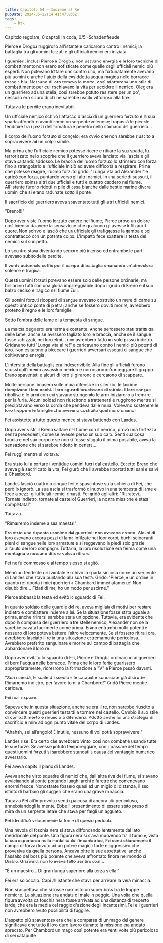 ```yaml
---
title: Capitolo 54 – Insieme al Re
pubDate: 2024-05-12T14:41:47.856Z
tags:
    - htk
---
```


Capitolo regolare,
0 capitoli in coda, 0/5
-Schadenfreude

Pierce e Drogba ruggirono all'istante e caricarono contro i nemici; la battaglia tra gli uomini forzuti e gli ufficiali nemici era iniziata.

I guerrieri, inclusi Pierce e Drogba, non usavano energia e le loro tecniche di combattimento non erano sofisticate come quelle degli ufficiali nemici più esperti. Non potevano lottare uno contro uno, ma fortunatamente avevano più uomini e anche l'aiuto della cosiddetta acqua magica nelle borracce rosse e blu. Nessuno di loro temeva la morte, così adottarono uno stile di combattimento per cui rischiavano la vita per uccidere il nemico. Oleg era un guerriero ad una stella, così sarebbe potuto resistere per un po'; nessuno era sicuro di chi ne sarebbe uscito vittorioso alla fine.

Tuttavia le perdite erano inevitabili.

Un ufficiale nemico schivò l'attacco d'ascia di un guerriero forzuto e la sua spada affondò in avanti come un serpente velenoso; trapassò le piccole fenditure tra i pezzi dell'armatura e penetrò nello stomaco del guerriero...

Il corpo dell'uomo forzuto si congelò; era ovvio che non sarebbe riuscito a sopravvivere ad un colpo simile.

Ma prima che l'ufficiale nemico potesse ridere e ritirare la sua spada, fu terrorizzato nello scoprire che il guerriero aveva lanciato via l'ascia e gli stava saltando addosso. Le braccia dell'uomo forzuto lo strinsero con forza fino a strangolarlo e l'ufficiale iniziò ad avere difficoltà a respirare. Prima che potesse reagire, l'uomo forzuto gridò: "Lunga vita ad Alexander!" e caricò con forza, puntando verso gli altri nemici.
In una serie di sussulti, il guerriero spinse altri due ufficiali e tutti e quattro caddero nel fiume. All'istante furono ridotti in pile di ossa bianche dalle bestie marine divora uomini che si erano radunate sotto il ponte.

Il sacrificio del guerriero aveva spaventato tutti gli altri ufficiali nemici.

"Breno!!!"

Dopo aver visto l'uomo forzuto cadere nel fiume, Pierce provò un dolore così intenso da avere la sensazione che qualcuno gli avesse infilzato il cuore. Non schivò e lasciò che un ufficiale gli trafiggesse la gamba e poi contrattaccò con un potente colpo. L'impatto fece sbattere la testa del nemico sul suo petto.

Lo scontro stava diventando sempre più intenso ed entrambe le parti avevano subìto delle perdite.

Il vento autunnale soffiò per il campo di battaglia emanando un'atmosfera solenne e tragica.

Questi uomini forzuti potevano essere solo delle persone ordinarie, ma brillarono tutti con una gloria impareggiabile dopo il grido di Breno e il suo balzo deciso e tragico nel fiume Zuli.

Gli uomini forzuti ricoperti di sangue avevano costruito un mure di carne su questo antico ponte di pietra; anche se fossero dovuti morire, avrebbero protetto il regno e le loro famiglie.

Sotto l'ombra delle lame e la tempesta di sangue.

La marcia degli eroi era ferma e costante. Anche se fossero stati trafitti da delle lame, anche se avessero tagliato loro le braccia, anche se il sangue fosse schizzato nei loro elmi... non avrebbero fatto un solo passo indietro. Gridavano tutti "Lunga vita al re!" e caricavano contro i nemici più potenti di loro. Non esitarono a bloccare i guerrieri avversari assetati di sangue che coltivavano energia.

L'intensità della battaglia era indescrivibile. Alla fine gli ufficiali furono scossi dall'intento assassino nemico e non osarono fronteggiare il gruppo. Erano spaventati e alcuni di loro si girarono e cercarono di scappare...

Molte persone rimasero sulle mura difensive in silenzio, le lacrime riempivano i loro occhi. I loro sguardi bruciavano di rabbia. Il loro sangue ribolliva e le armi con cui stavano stringendo le armi iniziarono a tremare per la furia. Alcuni soldati non riuscirono a trattenersi e ruggirono mentre si precipitavano verso la corda che pendeva dalle mura. Volevano sostenere le loro truppe e le famiglie che avevano costruito quel muro umano!

Fei assistette a tutto questo mentre si stava battendo con Landes.

Dopo aver visto il Breno saltare nel fiume con il nemico, provò una tristezza senza precedenti, come se avesse perso un suo caro. Sentì qualcosa bruciare nel suo corpo e se non si fosse sfogato il prima possibile, aveva la sensazione che si sarebbe ridotto in cenere...

Fei ruggì mentre si voltava.

Era stato lui a portare i ventidue uomini fuori dal castello. Eccetto Breno che aveva già sacrificato la vita, Fei giurò che li avrebbe riportati tutti sani e salvi a Chambord.

Landes lasciò quattro o cinque ferite spaventose sulla schiena di Fei, che però lo ignorò. La sua ascia si trasformò di nuovo in una tempesta di lame e fece a pezzi gli ufficiali nemici rimasti. Fei gridò agli altri: "Ritiratevi... Tornate indietro, tornate al castello! Guerrieri, la nostra missione è stata completata!"

Tuttavia...

"Rimarremo insieme a sua maestà!"

Era stata una risposta unanime dai guerrieri; non avevano esitato. Alcuni di loro avevano ancora pezzi di lame infilzate nei loor corpi, buchi scioccanti pieni di sangue nelle loro armature e si reggevano in piedi solo grazie all'aiuto dei loro compagni. Tuttavia, la loro risoluzione era ferma come una montagna e nessuno di loro voleva ritirarsi.

Fei ne fu commosso e al tempo stesso si agitò.

Menò un fendente orizzontale e schivò la spada sinuosa come un serpente di Landes che stava puntando alla sua testa. Gridò: "Pierce, è un ordine in quanto re: riporta i miei guerrieri a Chambord immediatamente! Non disubbidire... Fidati di me, ho un modo per uscirne."

Pierce abbassò la testa ed evitò lo sguardo di Fei.

In quanto soldato delle guardie del re, aveva migliaia di motivi per restare indietro e combattere insieme a lui. Se la situazione fosse stata uguale a prima, anche ritirarsi sarebbe stata un'opzione. Tuttavia, era evidente che dopo la comparsa del guerriero a tre stelle nemico, Alexander non se la sarebbe cavata facilmente come prima. Erano entrambi molto potenti e nessuno di loro poteva battere l'altro velocemente. Se si fossero ritirati ora, avrebbero lasciato il re in una situazione estremamente pericolosa... Avrebbero preferito sanguinare e morire sul campo di battaglia che abbandonare il loro re.

Dopo aver evitato lo sguardo di Fei, Pierce e Drogba ordinarono ai guerrieri di bere l'acqua nelle borracce. Prima che le loro ferite guarissero appropriatamente, ricrearono la formazione a "V" e Pierce passò davanti.

"Sua maestà, le scale d'assedio e le catapulte sono state già distrutte. Rimarremo indietro, per favore torni a Chambord!" Gridò Pierce mentre caricava.

Fei non rispose.

Sapeva che in questa situazione, anche se era il re, non sarebbe riuscito a convincere questi guerrieri testardi a tornare nel castello. Cambiò il suo stile di combattimento e rinunciò a difendersi. Adottò anche lui una strategia di sacrificio e mirò ad ogni punto vitale del corpo di Landes.

"Ahahah, sei all'angolo! È inutile, nessuno di voi potrà sopravvivere!"

Landes rise. Era certo che avrebbero vinto, così non combatté usando tutte le sue forze. Se avesse potuto temporeggiare, con il passare del tempo questi uomini forzuti si sarebbero stancati a causa del vantaggio numerico avversario.

Fei aveva capito il piano di Landes.

Aveva anche visto squadre di nemici che, dall'altra riva del fiume, si stavano avvicinando al ponte portando lunghi archi e faretre che contenevano enormi frecce. Nonostante fossero quasi ad un miglio di distanza, il suo istinto di barbaro gli suggerì che erano una grave minaccia.

Tuttavia Fei all'improvviso sentì qualcosa di ancora più pericoloso, annebbiandogli la mente. Ebbe il presentimento di essere stato preso di mira da un serpente letale che stava per fargli un agguato.

Fei identificò velocemente la fonte di questo pericolo.

Una nuvola di foschia nera si stava diffondendo lentamente dal lato meridionale del ponte. Una figura nera si stava muovendo tra il fumo e, vista la sua esperienza nella modalità dell'incantatrice, Fei sentì chiaramente il campo di forza dovuto ad un potere magico forte e aggressivo che proveniva da quella persona.
Andava oltre le sue aspettative; anche l'assalto del boss più potente che aveva affrontato finora nel mondo di Diablo, Griswald, non lo aveva fatto sentire così...

"È un maestro... Di gran lunga superiore alla terza stella!"

Fei era scioccato. Capì all'istante che stava per arrivare la vera minaccia.

Non si aspettava che si fosse nascosto un super boss tra le truppe nemiche. La situazione era andata di male in peggio. Una volta che quella figura avvolta da foschia nera fosse arrivata ad una distanza di trecento iarde, che era la media del raggio d'azione degli incantesimi, Fei e i guerrieri non avrebbero avuto possibilità di fuggire.

L'aspetto più spaventoso era che la comparsa di un mago del genere significava che tutto il loro duro lavoro durante la missione era andato sprecato. Per Chambord un mago così potente era venti volte più pericoloso di sei catapulte.




